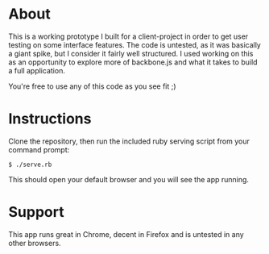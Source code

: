 # About

  This is a working prototype I built for a client-project in order to get user testing on some interface features. 
  The code is untested, as it was basically a giant spike, but I consider it fairly well structured.
  I used working on this as an opportunity to explore more of backbone.js and what it takes to build a full application.
  
  You're free to use any of this code as you see fit ;)
  
# Instructions

  Clone the repository, then run the included ruby serving script from your command prompt:
  
    $ ./serve.rb

  This should open your default browser and you will see the app running.
  
# Support

  This app runs great in Chrome, decent in Firefox and is untested in any other browsers.
